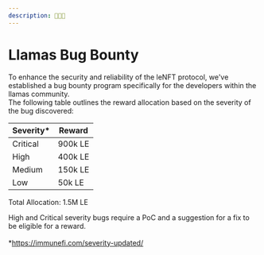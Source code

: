 ```yaml
---
description: 🦙🦙🦙
---
```


# Llamas Bug Bounty

To enhance the security and reliability of the leNFT protocol, we've established a bug bounty program specifically for the developers within the llamas community.\
The following table outlines the reward allocation based on the severity of the bug discovered:

| Severity\* | Reward  |
| ---------- | ------- |
| Critical   | 900k LE |
| High       | 400k LE |
| Medium     | 150k LE |
| Low        | 50k LE  |

Total Allocation: 1.5M LE

High and Critical severity bugs require a PoC and a suggestion for a fix to be eligible for a reward.\
\
\*https://immunefi.com/severity-updated/
